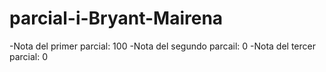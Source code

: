 # parcial-i-Bryant-Mairena

-Nota del primer parcial: 100
-Nota del segundo parcail: 0
-Nota del tercer parcial: 0